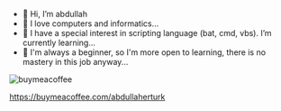 - 👋 Hi, I’m abdullah
- 👀 I love computers and informatics...
- 🌱 I have a special interest in scripting language (bat, cmd, vbs). I’m currently learning...
- 💞️ I'm always a beginner, so I'm more open to learning, there is no mastery in this job anyway...

![buymeacoffee](https://github.com/user-attachments/assets/f2a68bb9-6cdc-4b10-8ce8-5656dd69cde5)

https://buymeacoffee.com/abdullaherturk


<!---
abdullah-erturk/abdullah-erturk is a ✨ special ✨ repository because its `README.md` (this file) appears on your GitHub profile.
You can click the Preview link to take a look at your changes.
--->
